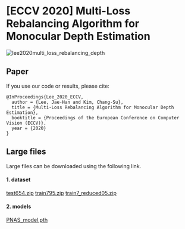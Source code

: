 # [ECCV 2020] Multi-Loss Rebalancing Algorithm for Monocular Depth Estimation
![lee2020multi_loss_rebalancing_depth](img/intro.png)

## Paper

If you use our code or results, please cite:

```
@InProceedings{Lee_2020_ECCV,
  author = {Lee, Jae-Han and Kim, Chang-Su},
  title = {Multi-Loss Rebalancing Algorithm for Monocular Depth Estimation}, 
  booktitle = {Proceedings of the European Conference on Computer Vision (ECCV)},
  year = {2020}
}
```

## Large files
Large files can be downloaded using the following link.

#### 1. dataset
[test654.zip](https://drive.google.com/file/d/1scqBb4kCB82ssDoO8UfvrWUubYH_hjXs/view?usp=sharing)
[train795.zip](https://drive.google.com/file/d/1VNRsXzc0MMjjXLdJpcwBTh1eosif7orU/view?usp=sharing)
[train7_reduced05.zip](https://drive.google.com/file/d/1s6-4mm-wDwo0bwEG1LKLsadjB0K5EosP/view?usp=sharing)

#### 2. models
[PNAS_model.pth](https://drive.google.com/file/d/1B1LdpOqIiyLN5JtzlDo-9nItiFIyfJeV/view?usp=sharing)

